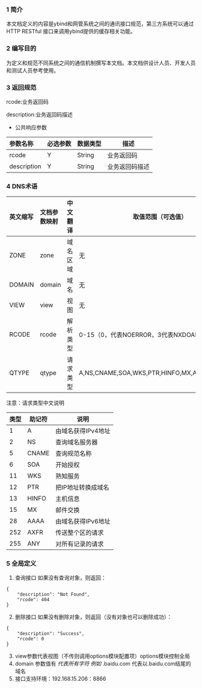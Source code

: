 ### 1 简介
本文档定义的内容是ybind和网管系统之间的通讯接口规范，第三方系统可以通过HTTP RESTful 接口来调用ybind提供的缓存相关功能。
### 2 编写目的
为定义和规范不同系统之间的通信机制撰写本文档。本文档供设计人员、开发人员和测试人员参考使用。

### 3 返回规范
rcode:业务返回码

description:业务返回码描述

- 公共响应参数

| 参数名称 | 必选参数 | 数据类型| 描述 |
| :----    | :--- | :----- | ----- |
| rcode | Y  | String | 业务返回码 |
| description | Y  | String | 业务返回码描述 |

### 4 DNS术语
| 英文缩写|文档参数映射|中文翻译|取值范围（可选值）|
| :----    | :---| :----- | ----- |
| ZONE | zone  | 域名区域 | 无 |
| DOMAIN | domain  | 域名 | 无 |
| VIEW | view  | 视图 | 无 |
| RCODE | rcode | 解析类型 | 0-15（0，代表NOERROR，3代表NXDOAMAIN） |
| QTYPE | qtype | 请求类型 | A,NS,CNAME,SOA,WKS,PTR,HINFO,MX,AAAA,AXFR,ANY |

注意：请求类型中文说明

| 类型 | 助记符 | 说明               |
| ---- | ------ | ------------------ |
| 1    | A      | 由域名获得IPv4地址 |
| 2    | NS     | 查询域名服务器     |
| 5    | CNAME  | 查询规范名称       |
| 6    | SOA    | 开始授权           |
| 11   | WKS    | 熟知服务           |
| 12   | PTR    | 把IP地址转换成域名 |
| 13   | HINFO  | 主机信息           |
| 15   | MX     | 邮件交换           |
| 28   | AAAA   | 由域名获得IPv6地址 |
| 252  | AXFR   | 传送整个区的请求   |
| 255  | ANY    | 对所有记录的请求   |

### 5 全局定义
1. 查询接口 如果没有查询对象，则返回：
```
{
    "description": "Not Found",
    "rcode": 404
}
```

2. 删除接口 如果没有删除对象，则返回（没有对象也可以删除成功）：
```
{
    "description": "Success",
    "rcode": 0
}
```
3. view参数代表视图（不传则调用options模块配置项）options模块控制全局
4. domain 参数值有 *代表所有字符  例如* .baidu.com  代表以.baidu.com结尾的域名
5. 接口支持环境：192.168.15.206：8866




